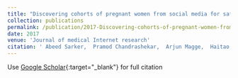 ```yaml
---
title: "Discovering cohorts of pregnant women from social media for safety surveillance and analysis"
collection: publications
permalink: /publication/2017-Discovering-cohorts-of-pregnant-women-from-social-media-for-safety-surveillance-and-analysis
date: 2017
venue: 'Journal of medical Internet research'
citation: ' Abeed Sarker,  Pramod Chandrashekar,  Arjun Magge,  Haitao Cai,  Ari Klein,  Graciela Gonzalez, &quot;Discovering cohorts of pregnant women from social media for safety surveillance and analysis.&quot; Journal of medical Internet research, 2017.'
---
```

Use [Google Scholar](https://scholar.google.com/scholar?q=Discovering+cohorts+of+pregnant+women+from+social+media+for+safety+surveillance+and+analysis){:target="_blank"} for full citation